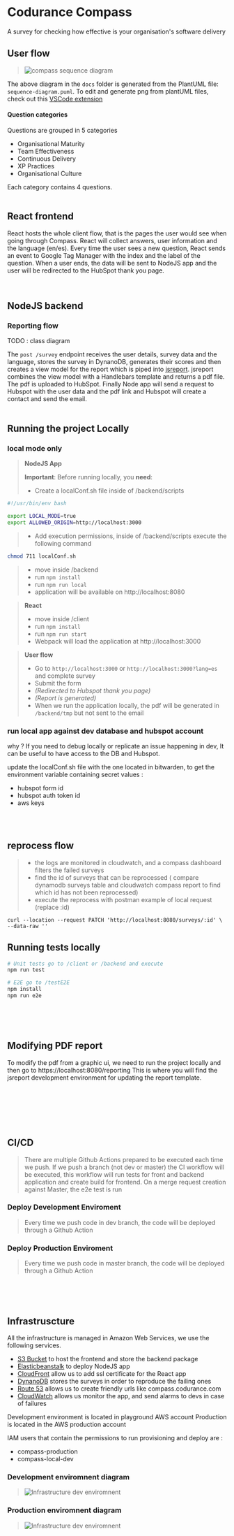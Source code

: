 # Codurance Compass

A survey for checking how effective is your organisation's software delivery

## User flow

> ![compass sequence diagram](docs/diagrams/out/compass-sequence-diagram-hs-flow/sequence-diagram.png?raw=true)

The above diagram in the `docs` folder is generated from the PlantUML file: `sequence-diagram.puml`.
To edit and generate png from plantUML files, check out this [VSCode extension](https://github.com/qjebbs/vscode-plantuml)

#### Question categories

Questions are grouped in 5 categories

- Organisational Maturity
- Team Effectiveness
- Continuous Delivery
- XP Practices
- Organisational Culture

Each category contains 4 questions.
<br/>
<br/>

## React frontend

React hosts the whole client flow, that is the pages the user would see when going through Compass.
React will collect answers, user information and the language (en/es). Every time the user sees a new question, React sends an event to Google Tag Manager with the index and the label of the question.
When a user ends, the data will be sent to NodeJS app and the user will be redirected to the HubSpot thank you page.

<br/>

## NodeJS backend

### Reporting flow

TODO : class diagram

The `post /survey` endpoint receives the user details, survey data and the language, stores the survey in DynanoDB, generates their scores and then creates a view model for the report which is piped into [jsreport](https://jsreport.net/learn/adapting-jsreport). jsreport combines the view model with a Handlebars template and returns a pdf file.
The pdf is uploaded to HubSpot.
Finally Node app will send a request to Hubspot with the user data and the pdf link and Hubspot will create a contact and send the email.
<br/>
<br/>

## Running the project Locally

### local mode only


> **NodeJS App**
>
> **Important**: Before running locally, you **need**:
>
> - Create a localConf.sh file inside of /backend/scripts
```bash
#!/usr/bin/env bash

export LOCAL_MODE=true
export ALLOWED_ORIGIN=http://localhost:3000
```
> - Add execution permissions, inside of /backend/scripts execute the following command
```bash
chmod 711 localConf.sh
```

> - move inside /backend
> - run ```npm install```
> - run ```npm run local```
> - application will be available on http://localhost:8080


> **React**
>
> - move inside /client
> - run ```npm install```
> - run ```npm run start```
> - Webpack will load the application at http://localhost:3000

> **User flow**
>
>
> - Go to `http://localhost:3000` or `http://localhost:3000?lang=es` and complete survey
> - Submit the form
> - _(Redirected to Hubspot thank you page)_
> - _(Report is generated)_
> - When we run the application locally, the pdf will be generated in `/backend/tmp` but not sent to the email



### run local app against dev database and hubspot account

why ? If you need to debug locally or replicate an issue happening in dev, It can
be useful to have access to the DB and Hubspot.

update the localConf.sh file with the one located in bitwarden, to get the environment variable containing secret values :
- hubspot form id
- hubspot auth token id
- aws keys
<br/>
<br/>

## reprocess flow
> - the logs are monitored in cloudwatch, and a compass dashboard filters the failed surveys
> - find the id of surveys that can be reprocessed ( compare dynamodb surveys table and cloudwatch compass report to find which id has not been reprocessed)
> - execute the reprocess with postman
example of local request (replace :id)
```
curl --location --request PATCH 'http://localhost:8080/surveys/:id' \
--data-raw ''
```

## Running tests locally

```bash
# Unit tests go to /client or /backend and execute
npm run test

# E2E go to /testE2E
npm install
npm run e2e
```

<br/>
<br/>
<br/>

## Modifying PDF report

To modify the pdf from a graphic ui, we need to run the project locally and then go to https://localhost:8080/reporting This is where you will find the jsreport development environment for updating the report template.

<br/>
<br/>
<br/>
<br/>
<br/>

## CI/CD

> There are multiple Github Actions prepared to be executed each time we push. If we push a branch (not dev or master) the CI workflow will be executed, this workflow will run tests for front and backend application and create build for frontend.
> On a merge request creation against Master, the e2e test is run
### Deploy Development Enviroment

> Every time we push code in dev branch, the code will be deployed through a Github Action

### Deploy Production Enviroment

> Every time we push code in master branch, the code will be deployed through a Github Action

<br/>
<br/>
<br/>

## Infrastruscture

All the infrastructure is managed in Amazon Web Services, we use the following services.

- [S3 Bucket](https://aws.amazon.com/s3/) to host the frontend and store the backend package
- [Elasticbeanstalk](https://aws.amazon.com/elasticbeanstalk/) to deploy NodeJS app
- [CloudFront](https://aws.amazon.com/cloudfront/) allow us to add ssl certificate for the React app
- [DynanoDB](https://aws.amazon.com/dynamodb/) stores the surveys in order to reproduce the failing ones
- [Route 53](https://aws.amazon.com/route53/) allows us to create friendly urls like compass.codurance.com
- [CloudWatch](https://aws.amazon.com/cloudwatch/) allows us monitor the app, and send alarms to devs in case of failures

Development environment is located in playground AWS account
Production is located in the AWS production account

IAM users that contain the permissions to run provisioning and deploy are :
- compass-production
- compass-local-dev

### Development enviromnent diagram

> ![Infrastructure dev enviromnent](docs/diagrams/out/dev-infrastructure.png?raw=true)

### Production enviromnent diagram

> ![Infrastructure dev enviromnent](docs/diagrams/out/prod-infrastructure.png?raw=true)
